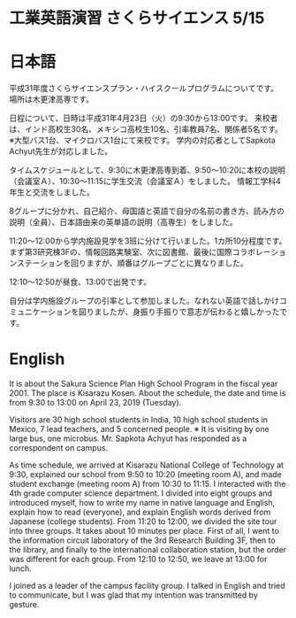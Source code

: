 工業英語演習 さくらサイエンス 5/15
===

# 日本語

平成31年度さくらサイエンスプラン・ハイスクールプログラムについてです。
場所は木更津高専です。

日程について、日時は平成31年4月23日（火）の9:30から13:00です。
来校者は、インド高校生30名、メキシコ高校生10名、引率教員7名、関係者5名です。
※大型バス1台、マイクロバス1台にて来校です。
学内の対応者としてSapkota Achyut先生が対応しました。

タイムスケジュールとして、9:30に木更津高専到着、9:50～10:20に本校の説明（会議室Ａ）、10:30～11:15に学生交流（会議室Ａ）をしました。
情報工学科4年生と交流をしました。

8グループに分かれ、自己紹介、母国語と英語で自分の名前の書き方、読み方の説明（全員）、日本語由来の英単語の説明（高専生）をしました。

11:20～12:00から学内施設見学を3班に分けて行いました。1カ所10分程度です。
まず第3研究棟3Fの、情報回路実験室、次に図書館、最後に国際コラボレーションステーションを回りますが、順番はグループごとに異なりました。

12:10～12:50が昼食、13:00で出発です。

自分は学内施設グループの引率として参加しました。なれない英語で話しかけコミュニケーションを図りましたが、身振り手振りで意志が伝わると嬉しかったです。

# English

It is about the Sakura Science Plan High School Program in the fiscal year 2001.
The place is Kisarazu Kosen.
About the schedule, the date and time is from 9:30 to 13:00 on April 23, 2019 (Tuesday).

Visitors are 30 high school students in India, 10 high school students in Mexico, 7 lead teachers, and 5 concerned people.
※ It is visiting by one large bus, one microbus.
Mr. Sapkota Achyut has responded as a correspondent on campus.

As time schedule, we arrived at Kisarazu National College of Technology at 9:30, explained our school from 9:50 to 10:20 (meeting room A), and made student exchange (meeting room A) from 10:30 to 11:15.
I interacted with the 4th grade computer science department.
I divided into eight groups and introduced myself, how to write my name in native language and English, explain how to read (everyone), and explain English words derived from Japanese (college students).
From 11:20 to 12:00, we divided the site tour into three groups. It takes about 10 minutes per place.
First of all, I went to the information circuit laboratory of the 3rd Research Building 3F, then to the library, and finally to the international collaboration station, but the order was different for each group.
From 12:10 to 12:50, we leave at 13:00 for lunch.

I joined as a leader of the campus facility group. I talked in English and tried to communicate, but I was glad that my intention was transmitted by gesture.